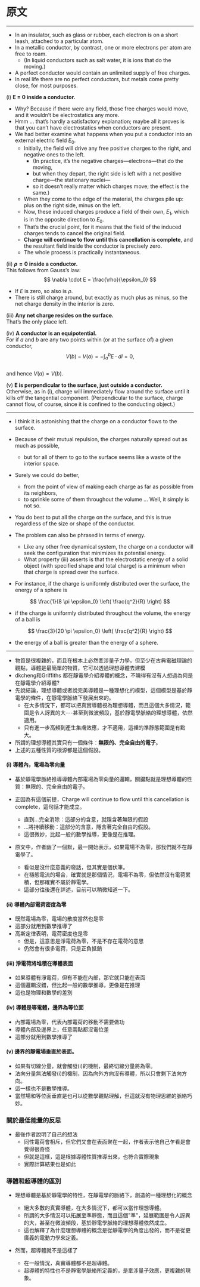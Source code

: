 # 原文

---

- In an insulator, such as glass or rubber, each electron is on a short leash, attached to a particular atom. 
- In a metallic conductor, by contrast, one or more electrons per atom are free to roam. 
  - (In liquid conductors such as salt water, it is ions that do the moving.) 
- A perfect conductor would contain an unlimited supply of free charges. 
- In real life there are no perfect conductors, but metals come pretty close, for most purposes.

(i) **E = 0 inside a conductor.** 

- Why? Because if there were any field, those free charges would move, and it wouldn’t be electrostatics any more. 
- Hmm ... that’s hardly a satisfactory explanation; maybe all it proves is that you can’t have electrostatics when conductors are present. 
- We had better examine what happens when you put a conductor into an external electric field $E_0$. 
  - Initially, the field will drive any free positive charges to the right, and negative ones to the left. 
    - (In practice, it’s the negative charges—electrons—that do the moving, 
    - but when they depart, the right side is left with a net positive charge—the stationary nuclei—
    - so it doesn’t really matter which charges move; the effect is the same.) 
  - When they come to the edge of the material, the charges pile up: plus on the right side, minus on the left. 
  - Now, these induced charges produce a field of their own, $E_1$, which is in the opposite direction to $E_0$. 
  - That’s the crucial point, for it means that the field of the induced charges tends to cancel the original field. 
  - **Charge will continue to flow until this cancellation is complete**, and the resultant field inside the conductor is precisely zero. 
  - The whole process is practically instantaneous.


(ii) **$\rho = 0$ inside a conductor.**  
This follows from Gauss’s law:  
$$ 
\nabla \cdot E = \frac{\rho}{\epsilon_0} 
$$  
- If $E$ is zero, so also is $\rho$. 
- There is still charge around, but exactly as much plus as minus, so the net charge density in the interior is zero.

(iii) **Any net charge resides on the surface.**  
That’s the only place left.

(iv) **A conductor is an equipotential.**  
For if $a$ and $b$ are any two points within (or at the surface of) a given conductor,  
$$ 
V(b) - V(a) = - \int_a^b E \cdot dl = 0, 
$$  
and hence $V(a) = V(b)$.

(v) **E is perpendicular to the surface, just outside a conductor.**  
Otherwise, as in (i), charge will immediately flow around the surface until it kills off the tangential component. 
(Perpendicular to the surface, charge cannot flow, of course, since it is confined to the conducting object.)

---

- I think it is astonishing that the charge on a conductor flows to the surface.
 
- Because of their mutual repulsion, the charges naturally spread out as much as possible, 
  - but for all of them to go to the surface seems like a waste of the interior space. 

- Surely we could do better, 
  - from the point of view of making each charge as far as possible from its neighbors, 
  - to sprinkle some of them throughout the volume ... Well, it simply is not so. 

- You do best to put all the charge on the surface, and this is true regardless of the size or shape of the conductor. 

- The problem can also be phrased in terms of energy. 
  - Like any other free dynamical system, the charge on a conductor will seek the configuration that minimizes its potential energy. 
  - What property (iii) asserts is that the electrostatic energy of a solid object (with specified shape and total charge) is a minimum when that charge is spread over the surface. 

- For instance, if the charge is uniformly distributed over the surface, the energy of a sphere is 

$$
\frac{1}{8 \pi \epsilon_0} \left( \frac{q^2}{R} \right)
$$  

- if the charge is uniformly distributed throughout the volume, the energy of a ball is

$$
\frac{3}{20 \pi \epsilon_0} \left( \frac{q^2}{R} \right)
$$

- the energy of a ball is greater than the energy of a sphere.


---

- 物質是很複雜的，而且在根本上必然牽涉量子力學，但至少在古典電磁理論的觀點，導體是最簡單的物質，它可以透過理想導體去建模
- dkcheng和Griffiths 都在靜電學介紹導體的概念，不曉得有沒有人想過為何是在靜電學介紹導體?
- 先說結論，理想導體或者說完美導體是一種理想化的模型，這個模型是基於靜電學的條件，在靜電學脈絡下發展出來的。
  - 在大多情況下，都可以把真實導體視為理想導體，而且這個大多情況，範圍是令人訝異的大---甚至到微波頻段，基於靜電學脈絡的理想導體，依然適用。
  - 只有進一步高頻到產生集膚效應，才不適用，這裡的準靜態範圍是有點大。
- 所謂的理想導體其實只有一個條件：**無限的、完全自由的電子**。
- 上述的五種性質的根源都是這個假設。

#### (i) 導體內，電場為零向量
- 基於靜電學脈絡推導導體內部電場為零向量的邏輯，關鍵點就是理想導體的性質：無限的、完全自由的電子。
- 正因為有這個前提，Charge will continue to flow until this cancellation is complete，這句話才能成立。
  - 直到...完全消除：這部分的含意，就隱含著無限的假設
  - ...將持續移動：這部分的含意，隱含著完全自由的假設。
  - 這很微妙，比起一般的數學推導，更像是在推理。

- 原文中，作者幽了一個默，最一開始表示，如果電場不為零，那我們就不在靜電學了。
  - 看似是沒什麼意義的廢話，但其實是個伏筆。
  - 在穩態電流的場合，確實就是那個情況，電場不為零，但依然沒有電荷累積，但那確實不屬於靜電學。
  - 這部分往後還在詳述，目前可以稍微知道一下。

#### (ii) 導體內部電荷密度為零

- 既然電場為零，電場的散度當然也是零
- 這部分就用到數學推導了
- 高斯定律表明，電荷密度也是零
  - 但是，這意思是淨電荷為零，不是不存在電荷的意思
  - 仍然會有很多電荷，只是正負抵銷

#### (iii) 淨電荷將堆積在導體表面

- 如果導體有淨電荷，但有不能在內部，那它就只能在表面
- 這個邏輯沒錯，但比起一般的數學推導，更像是在推理
- 這也是物理和數學的差別

#### (iv) 導體是等電體，邊界為等位面

- 內部電場為零，代表內部電荷的移動不需要做功
- 導體內部及邊界上，任意兩點都沒電位差
- 這部分就用到數學推導了

#### (v) 邊界的靜電場垂直於表面。

- 如果有切線分量，就會觸發(i)的機制，最終切線分量將為零。
- 法向分量無法觸發(i)的機制，因為向外方向沒有導體，所以只會剩下法向方向。
- 這一樣也不是數學推導。
- 當然場和等位面垂直是也可以從數學觀點理解，但這就沒有物理思維的脈絡巧妙。

### 關於最低能量的反思

- 最後作者說明了自己的想法
  - 同性電荷會相斥，但它們又會在表面聚在一起，作者表示他自己乍看是會覺得很奇怪
  - 但就是這樣，這是根據導體性質推導出來，也符合實際現象
  - 實際計算結果也是如此

### 導體和超導體的區別

- 理想導體是基於靜電學的特性，在靜電學的脈絡下，創造的一種理想化的概念
  - 絕大多數的真實導體，在大多情況下，都可以當作理想導體。
  - 所謂的大多情況可以拓展至準靜態，而且這個"準"，延展範圍是令人訝異的大，甚至在微波頻段，基於靜電學脈絡的理想導體依然成立。
  - 這也解釋了為什麼理想導體的概念是從靜電學的角度出發的，而不是從更廣義的電動力學來定義。

- 然而，超導體就不是這樣了
  - 在一般情況，真實導體都不是超導體。
  - 超導體的特性也不是靜電學脈絡所定義的，是牽涉量子效應，更複雜的現象。
